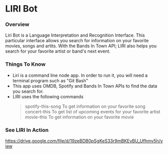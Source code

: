 # LIRI Bot

### Overview

Liri Bot is a  Language Interpretation and Recognition Interface.  This particular interface allows you search for information on your favorite movies, songs and artits. With the Bands In Town API; LIRI also helps you search for your favorite artist or band's next event. 

### Things To Know

* Liri is a command line node app. In order to run it, you will need a terminal program such as "Git Bash"
* This app uses OMDB, Spotify and Bands In Town APIs to find the data you search for.
* LIRI uses the following commands
    > spotify-this-song   To get information on your favorite song
    > concert-this  To get list of upcoming events for your favorite artist
    > movie-this To get information on your favorite movie


### See LIRI In Action

https://drive.google.com/file/d/19zeBDB0pSgKeS33r9mBKEvBU_Ufhmv5h/view


